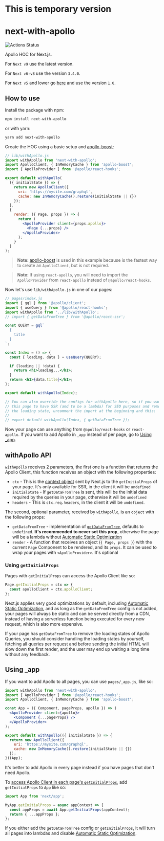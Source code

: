# This is temporary version

# next-with-apollo

![Actions Status](https://github.com/lfades/next-with-apollo/workflows/Node%20CI/badge.svg)

Apollo HOC for Next.js.

For `Next v9` use the latest version.

For `Next v6-v8` use the version `3.4.0`.

For `Next v5` and lower go [here](./README_v1.md) and use the version `1.0`.

## How to use

Install the package with npm:

```sh
npm install next-with-apollo
```

or with yarn:

```sh
yarn add next-with-apollo
```

Create the HOC using a basic setup and [apollo-boost](https://github.com/apollographql/apollo-client/tree/master/packages/apollo-boost):

```jsx
// lib/withApollo.js
import withApollo from 'next-with-apollo';
import ApolloClient, { InMemoryCache } from 'apollo-boost';
import { ApolloProvider } from '@apollo/react-hooks';

export default withApollo(
  ({ initialState }) => {
    return new ApolloClient({
      uri: 'https://mysite.com/graphql',
      cache: new InMemoryCache().restore(initialState || {})
    });
  },
  {
    render: ({ Page, props }) => {
      return (
        <ApolloProvider client={props.apollo}>
          <Page {...props} />
        </ApolloProvider>
      );
    }
  }
);
```

> **Note**: [apollo-boost](https://github.com/apollographql/apollo-client/tree/master/packages/apollo-boost) is used in this example because is the fastest way to create an `ApolloClient`, but is not required. </br>

> **Note**: If using `react-apollo`, you will need to import the `ApolloProvider` from `react-apollo` instead of `@apollo/react-hooks`.

Now let's use `lib/withApollo.js` in one of our pages:

```jsx
// pages/index.js
import { gql } from '@apollo/client';
import { useQuery } from '@apollo/react-hooks';
import withApollo from '../lib/withApollo';
// import { getDataFromTree } from '@apollo/react-ssr';

const QUERY = gql`
  {
    title
  }
`;

const Index = () => {
  const { loading, data } = useQuery(QUERY);

  if (loading || !data) {
    return <h1>loading...</h1>;
  }
  return <h1>{data.title}</h1>;
};

export default withApollo(Index);

// You can also override the configs for withApollo here, so if you want
// this page to have SSR (and to be a lambda) for SEO purposes and remove
// the loading state, uncomment the import at the beginning and this:
//
// export default withApollo(Index, { getDataFromTree });
```

Now your page can use anything from `@apollo/react-hooks` or `react-apollo`. If you want to add Apollo in `_app` instead of per page, go to [Using \_app](#using-_app).

## withApollo API

`withApollo` receives 2 parameters, the first one is a function that returns the Apollo Client, this function receives an object with the following properties:

- `ctx` - This is the [context object](https://nextjs.org/docs/api-reference/data-fetching/getInitialProps#context-object) sent by Next.js to the `getInitialProps` of your page. It's only available for SSR, in the client it will be `undefined`
- `initialState` - If `getDataFromTree` is sent, this will be the initial data required by the queries in your page, otherwise it will be `undefined`
- `headers` - This is `ctx.req.headers`, in the client it will be `undefined`.

The second, optional parameter, received by `withApollo`, is an `object` with the following props:

- `getDataFromTree` - implementation of [`getDataFromTree`](https://www.apollographql.com/docs/react/api/react-ssr/#getdatafromtree), defaults to `undefined`. **It's recommended to never set this prop**, otherwise the page will be a lambda without [Automatic Static Optimization](https://nextjs.org/docs/advanced-features/automatic-static-optimization)
- `render` - A function that receives an object (`{ Page, props }`) with the current `Page` Component to be rendered, and its `props`. It can be used to wrap your pages with `<ApolloProvider>`. It's optional

### Using `getInitialProps`

Pages with `getInitialProps` can access the Apollo Client like so:

```jsx
Page.getInitialProps = ctx => {
  const apolloClient = ctx.apolloClient;
};
```

Next.js applies very good optimizations by default, including [Automatic Static Optimization](https://nextjs.org/docs/advanced-features/automatic-static-optimization), and as long as the `getDataFromTree` config is not added, your pages will always be static and can be served directly from a CDN, instead of having a serverless function being executed for every new request, which is also more expensive.

If your page has `getDataFromTree` to remove the loading states of Apollo Queries, you should consider handling the loading states by yourself, fetching all queries per request and before sending the initial HTML will slow down the first render, and the user may end up waiting a long time without any feedback.

## Using \_app

If you want to add Apollo to all pages, you can use `pages/_app.js`, like so:

```jsx
import withApollo from 'next-with-apollo';
import { ApolloProvider } from '@apollo/react-hooks';
import ApolloClient, { InMemoryCache } from 'apollo-boost';

const App = ({ Component, pageProps, apollo }) => (
  <ApolloProvider client={apollo}>
    <Component {...pageProps} />
  </ApolloProvider>
);

export default withApollo(({ initialState }) => {
  return new ApolloClient({
    uri: 'https://mysite.com/graphql',
    cache: new InMemoryCache().restore(initialState || {})
  });
})(App);
```

It's better to add Apollo in every page instead if you have pages that don't need Apollo.

To [access Apollo Client in each page's `getInitialProps`](#using-getinitialprops), add `getInitialProps` to `App` like so:

```javascript
import App from 'next/app';

MyApp.getInitialProps = async appContext => {
  const appProps = await App.getInitialProps(appContext);
  return { ...appProps };
};
```

If you either add the `getDataFromTree` config or `getInitialProps`, it will turn all pages into lambdas and disable [Automatic Static Optimization](https://nextjs.org/docs/advanced-features/automatic-static-optimization).
